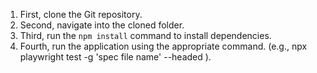 1. First, clone the Git repository.
2. Second, navigate into the cloned folder.
3. Third, run the `npm install` command to install dependencies.
4. Fourth, run the application using the appropriate command. 
(e.g., npx playwright test -g 'spec file name' --headed ).
